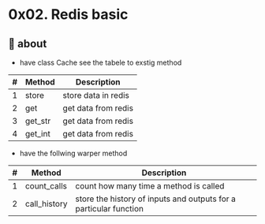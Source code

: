 # 0x02. Redis basic

## 🧾 about

- have class Cache see the tabele to exstig method

| # | Method | Description |
| --- | --- | --- |
| 1 | store | store data in redis |
| 2 | get | get data from redis |
| 3 | get_str | get data from redis |
| 4 | get_int | get data from redis |

- have the follwing warper method

| # | Method | Description |
| --- | --- | --- |
| 1 | count_calls | count how many time a method is called |
| 2 | call_history | store the history of inputs and outputs for a particular function |
